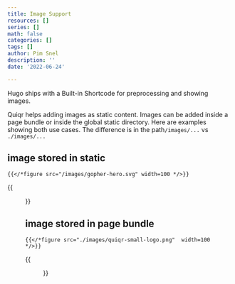 ```yaml
---
title: Image Support
resources: []
series: []
math: false
categories: []
tags: []
author: Pim Snel
description: ''
date: '2022-06-24'

---
```


Hugo ships with a Built-in Shortcode for preprocessing and showing images. 

Quiqr helps adding images as static content. Images can be added inside a page bundle or inside the global static directory. Here are examples showing both use cases. The difference is in the path```/images/...``` vs ```./images/...```

## image stored in static

```
{{</*figure src="/images/gopher-hero.svg" width=100 */>}}
```
{{<figure src="https://mipmip.github.io/quiqr-paper-themed-template/images/gopher-hero.svg" width=100 >}}

## image stored in page bundle
```
{{</*figure src="./images/quiqr-small-logo.png"  width=100 */>}}
```
{{<figure src="./images/quiqr-small-logo.png"  width=100 >}}


